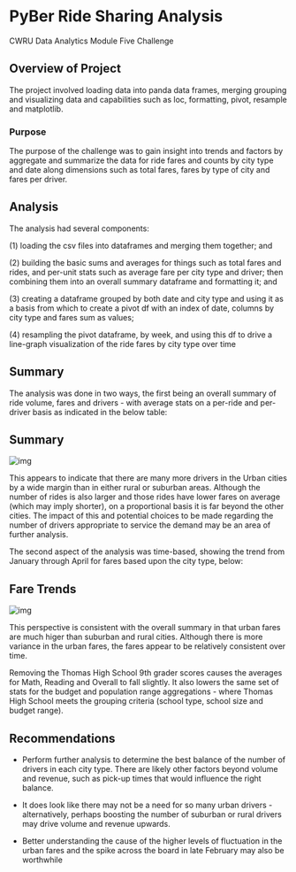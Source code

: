 # PyBer Ride Sharing Analysis

CWRU Data Analytics Module Five Challenge


## Overview of Project

The project involved loading data into panda data frames, merging grouping and visualizing data and capabilities such as loc, formatting, pivot, resample and matplotlib.  

### Purpose

The purpose of the challenge was to gain insight into trends and factors by aggregate and summarize the data for ride fares and counts by city type and date along dimensions such as total fares, fares by type of city and fares per driver.  

## Analysis 

The analysis had several components:

(1) loading the csv files into dataframes and merging them together;  and

(2) building the basic sums and averages for things such as total fares and rides, and per-unit stats such as average fare per city type and driver; then combining them into an overall summary dataframe and formatting it; and 

(3) creating a dataframe grouped by both date and city type and using it as a basis from which to create a pivot df with an index of date, columns by city type and fares sum as values; 

(4) resampling the pivot dataframe, by week, and using this df to drive a line-graph visualization of the ride fares by city type over time


## Summary

The analysis was done in two ways, the first being an overall summary of ride volume, fares and drivers - with average stats on a per-ride and per-driver basis as indicated in the below table:  

## Summary

![img](https://github.com/fhsal/PyBer_rides/blob/main/images/summary.png)

This appears to indicate that there are many more drivers in the Urban cities by a wide margin than in either rural or suburban areas.  Although the number of rides is also larger and those rides have lower fares on average (which may imply shorter), on a proportional basis it is far beyond the other cities.  The impact of this and potential choices to be made regarding the number of drivers appropriate to service the demand may be an area of further analysis.  

The second aspect of the analysis was time-based, showing the trend from January through April for fares based upon the city type, below:

## Fare Trends

![img](https://github.com/fhsal/PyBer_rides/blob/main/images/chart.png)

This perspective is consistent with the overall summary in that urban fares are much higer than suburban and rural cities.   Although there is more variance in the urban fares, the fares appear to be relatively consistent over time.   

Removing the Thomas High School 9th grader scores causes the averages for Math, Reading and Overall to fall slightly.  It also lowers the same set of stats for the budget and population range aggregations - where Thomas High School meets the grouping criteria (school type, school size and budget range). 

## Recommendations 

- Perform further analysis to determine the best balance of the number of drivers in each city type.  There are likely other factors beyond volume and revenue, such as pick-up times that would influence the right balance.  

- It does look like there may not be a need for so many urban drivers - alternatively, perhaps boosting the number of suburban or rural drivers may drive volume and revenue upwards.   

- Better understanding the cause of the higher levels of fluctuation in the urban fares and the spike across the board in late February may also be worthwhile 


